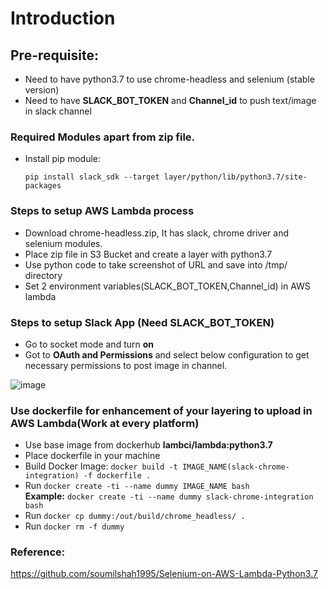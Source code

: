 # Introduction


## Pre-requisite:
- Need to have python3.7 to use chrome-headless and selenium (stable version)
- Need to have **SLACK_BOT_TOKEN** and **Channel_id** to push text/image in slack channel


### Required Modules apart from zip file.
- Install pip module:

	`pip install slack_sdk --target layer/python/lib/python3.7/site-packages`
### Steps to setup AWS Lambda process
- Download chrome-headless.zip, It has slack, chrome driver and selenium modules.
- Place zip file in S3 Bucket and create a layer with python3.7
- Use python code to take screenshot of URL and save into /tmp/ directory 
- Set 2 environment variables(SLACK_BOT_TOKEN,Channel_id) in AWS lambda 

### Steps to setup Slack App (Need SLACK_BOT_TOKEN)
- Go to socket mode and turn **on** 
- Got to **OAuth and Permissions** and select below configuration to get necessary permissions to post image in channel.


![image](https://user-images.githubusercontent.com/10596429/154865755-e62de7cb-a1c7-40e2-8b4b-95ff1897d64b.png)


### Use dockerfile for enhancement of your layering to upload in AWS Lambda(Work at every platform)
- Use base image from dockerhub **lambci/lambda:python3.7**
- Place dockerfile in your machine
- Build Docker Image: `docker build -t IMAGE_NAME(slack-chrome-integration) -f dockerfile .`
- Run `docker create -ti --name dummy IMAGE_NAME bash`  
  **Example:**  `docker create -ti --name dummy slack-chrome-integration bash`
- Run `docker cp dummy:/out/build/chrome_headless/ .`
- Run `docker rm -f dummy`



### Reference:
https://github.com/soumilshah1995/Selenium-on-AWS-Lambda-Python3.7


